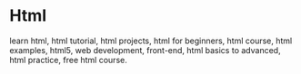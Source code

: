 # Html
learn html, html tutorial, html projects, html for beginners, html course, html examples, html5, web development, front-end, html basics to advanced, html practice, free html course.
